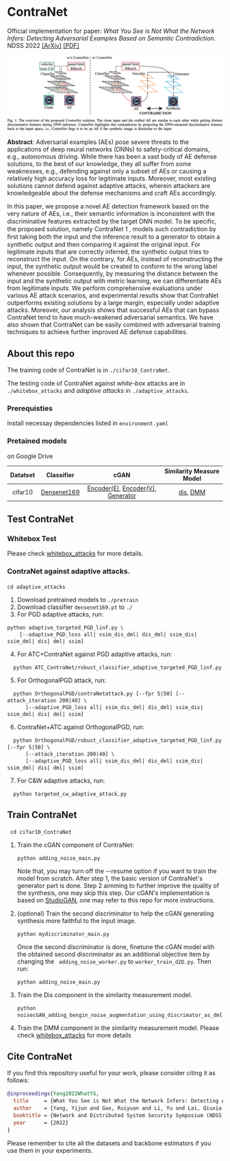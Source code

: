 # ContraNet

Official implementation for paper: *What You See is Not What the Network Infers: Detecting Adversarial Examples Based on Semantic Contradiction*. NDSS 2022 [[ArXiv]](https://arxiv.org/abs/2201.09650) [[PDF]](https://arxiv.org/pdf/2201.09650.pdf)

![overview](fig/Overview.png)

**Abstract**: Adversarial examples (AEs) pose severe threats to the applications of deep neural networks (DNNs) to safety-critical domains, e.g., autonomous driving. While there has been a vast body of AE defense solutions, to the best of our knowledge, they all suffer from some weaknesses, e.g., defending against only a subset of AEs or causing a relatively high accuracy loss for legitimate inputs. Moreover, most existing solutions cannot defend against adaptive attacks, wherein attackers are knowledgeable about the defense mechanisms and craft AEs accordingly.

In this paper, we propose a novel AE detection framework based on the very nature of AEs, i.e., their semantic information is inconsistent with the discriminative features extracted by the target DNN model. To be speciﬁc, the proposed solution, namely ContraNet 1 , models such contradiction by ﬁrst taking both the input and the inference result to a generator to obtain a synthetic output and then comparing it against the original input. For legitimate inputs that are correctly inferred, the synthetic output tries to reconstruct the input. On the contrary, for AEs, instead of reconstructing the input, the synthetic output would be created to conform to the wrong label whenever possible. Consequently, by measuring the distance between the input and the synthetic output with metric learning, we can differentiate AEs from legitimate inputs. We perform comprehensive evaluations under various AE attack scenarios, and experimental results show that ContraNet outperforms existing solutions by a large margin, especially under adaptive attacks. Moreover, our analysis shows that successful AEs that can bypass ContraNet tend to have much-weakened adversarial semantics. We have also shown that ContraNet can be easily combined with adversarial training techniques to achieve further improved AE defense capabilities.

## About this repo

The training code of ContraNet is in `./cifar10_ContraNet`.

The testing code of ContraNet against _white-box_ attacks are in `./whitebox_attacks` and _adaptive attacks_ in `./adaptive_attacks`.

### Prerequisties
Install necessay dependencies listed in `environment.yaml`

### Pretained models

on Google Drive
<div align="center">

  | Datatset | Classifier                                                   | cGAN                                                         | Similarity Measure Model                                     |
| :---: | :---: | :---: | :---: |
| cifar10  | [Densenet169](https://drive.google.com/file/d/1kK-2wlu5xgS-iV6R5cGBG_Zyc7wwD4O9/view?usp=sharing) | [Encoder(E)](https://drive.google.com/file/d/1U5F2UsKSX67mJ-hU4rh1-AZgUXCPDf0G/view?usp=sharing), [Encoder(V)](https://drive.google.com/file/d/1PmGwrB1eODsiQQu8TPad4oskolIoveMY/view?usp=sharing), [Generator](https://drive.google.com/file/d/1PueCACxOCh6-wdiss3BHBL021VjPdCwv/view?usp=sharing) | [dis](https://drive.google.com/file/d/1XOT_kyrJTwbs78vdWMJFNLl2lGoZa9az/view?usp=sharing), [DMM](https://drive.google.com/file/d/19qJdRq05X4vR60y3SLk32X-NYUQkfMM7/view?usp=sharing) |

</div>

## Test ContraNet

### Whitebox Test

Please check [whitebox_attacks](whitebox_attacks) for more details.

### ContraNet against adaptive attacks.

`cd adaptive_attacks`
1. Download pretrained models to `./pretrain`
2. Download classifier `densenet169.pt` to `./`
3. For PGD adaptive attacks, run:
  ```
  python adaptive_targeted_PGD_linf.py \
      [--adaptive_PGD_loss all| ssim_dis_dml| dis_dml| ssim_dis| ssim_dml| dis| dml| ssim]
  ```
4. For ATC+ContraNet against PGD adaptive attacks, run:
```
  python ATC_ContraNet/robust_classifier_adaptive_targeted_PGD_linf.py 
```
5. For OrthogonalPGD attack, run:
```
  python OrthogonalPGD/contraNetattack.py [--fpr 5|50] [--attack_iteration 200|40] \
      [--adaptive_PGD_loss all| ssim_dis_dml| dis_dml| ssim_dis| ssim_dml| dis| dml| ssim]
```
6. ContraNet+ATC against OrthogonalPGD, run:
```
  python OrthogonalPGD/robust_classifier_adaptive_targeted_PGD_linf.py  [--fpr 5|50] \
      [--attack_iteration 200|40] \
      [--adaptive_PGD_loss all| ssim_dis_dml| dis_dml| ssim_dis| ssim_dml| dis| dml| ssim]
```
7. For C&W adaptive attacks, run:
```
  python targeted_cw_adaptive_attack.py
```

## Train ContraNet

` cd cifar10_ContraNet`

1. Train the cGAN component of ContraNet:

   ```
   python adding_noise_main.py 
   ```
   Note that, you may turn off the --resume option if you want to train the model from scratch. After step 1, the basic version of ContraNet's generator part is done. Step 2 aimming to further improve the quality of the synthesis, one may skip this step.
   Our cGAN's implementation is based on [StudioGAN](https://github.com/POSTECH-CVLab/PyTorch-StudioGAN), one may refer to this repo for more instructions.

2. (optional) Train the second discriminator to help the cGAN generating synthesis more faithful to the input image.
   ```
   python mydiscriminator_main.py
   ```
   Once the second discriminator is done, finetune the cGAN model with the obtained second discriminator as an additional objective item by changing the ` adding_noise_worker.py` to `worker_train_d2D.py`. Then run:
   ```
   python adding_noise_main.py
   ```

3. Train the Dis component in the similarity measurement model.
   ```
   python noisecGAN_adding_bengin_noise_augmentation_using_discrimator_as_dml.py
   ```
 4. Train the DMM component in the similarity measurement model. Please check [whitebox_attacks](whitebox_attacks) for more details

## Cite ContraNet

If you find this repository useful for your work, please consider citing it as follows:

```bibtex
@inproceedings{Yang2022WhatYS,
  title     = {What You See is Not What the Network Infers: Detecting Adversarial Examples Based on Semantic Contradiction},
  author    = {Yang, Yijun and Gao, Ruiyuan and Li, Yu and Lai, Qiuxia and Xu, Qiang},
  booktitle = {Network and Distributed System Security Symposium (NDSS)},
  year      = {2022}
}
```

Please remember to cite all the datasets and backbone estimators if you use them in your experiments.
